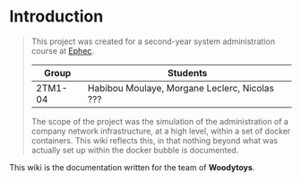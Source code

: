 # Introduction

> This project was created for a second-year system administration course at
> [Ephec](ephec.be).
>
> | Group   | Students                                      |
> |---------|-----------------------------------------------|
> | 2TM1-04 | Habibou Moulaye, Morgane Leclerc, Nicolas ??? |
>
> The scope of the project was the simulation of the administration of a
> company network infrastructure, at a high level, within a set of docker
> containers. This wiki reflects this, in that nothing beyond what was actually
> set up within the docker bubble is documented.

This wiki is the documentation written for the team of **Woodytoys**.


